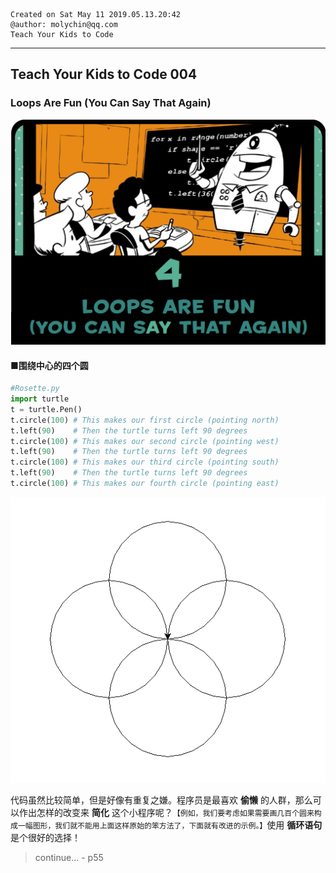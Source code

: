 ```
Created on Sat May 11 2019.05.13.20:42
@author: molychin@qq.com  
Teach Your Kids to Code  
```  

---
## **Teach Your Kids to Code 004**
### Loops Are Fun (You Can Say That Again)

![](res/2019-5-13-20-45-43.png)

#### ■围绕中心的四个圆  
```python
#Rosette.py
import turtle
t = turtle.Pen()
t.circle(100) # This makes our first circle (pointing north)
t.left(90)    # Then the turtle turns left 90 degrees
t.circle(100) # This makes our second circle (pointing west)
t.left(90)    # Then the turtle turns left 90 degrees
t.circle(100) # This makes our third circle (pointing south)
t.left(90)    # Then the turtle turns left 90 degrees
t.circle(100) # This makes our fourth circle (pointing east)
```
![](res/2019-5-13-21-27-40.png)

代码虽然比较简单，但是好像有重复之嫌。程序员是最喜欢 **偷懒** 的人群，那么可以作出怎样的改变来 **简化** 这个小程序呢？`【例如，我们要考虑如果需要画几百个圆来构成一幅图形，我们就不能用上面这样原始的笨方法了，下面就有改进的示例。】`使用 **循环语句** 是个很好的选择！
























>continue...  - p55
